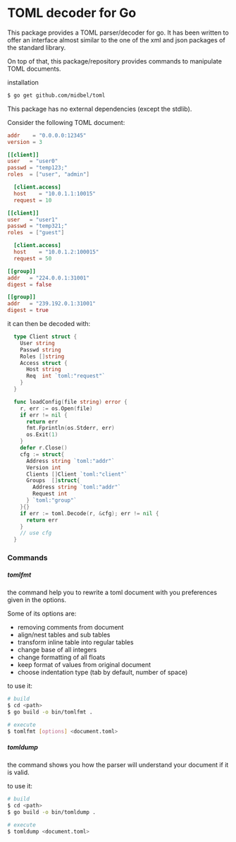 # TOML decoder for Go

This package provides a TOML parser/decoder for go. It has been written to offer
an interface almost similar to the one of the xml and json packages of the standard
library.

On top of that, this package/repository provides commands to manipulate TOML documents.

installation

```bash
$ go get github.com/midbel/toml
```

This package has no external dependencies (except the stdlib).

Consider the following TOML document:

```toml
addr    = "0.0.0.0:12345"
version = 3

[[client]]
user   = "user0"
passwd = "temp123;"
roles  = ["user", "admin"]

  [client.access]
  host    = "10.0.1.1:10015"
  request = 10

[[client]]
user   = "user1"
passwd = "temp321;"
roles  = ["guest"]

  [client.access]
  host    = "10.0.1.2:100015"
  request = 50

[[group]]
addr   = "224.0.0.1:31001"
digest = false

[[group]]
addr   = "239.192.0.1:31001"
digest = true
```

it can then be decoded with:

```go
  type Client struct {
    User string
    Passwd string
    Roles []string
    Access struct {
      Host string
      Req  int `toml:"request"`
    }
  }

  func loadConfig(file string) error {
    r, err := os.Open(file)
    if err != nil {
      return err
      fmt.Fprintln(os.Stderr, err)
      os.Exit(1)
    }
    defer r.Close()
    cfg := struct{
      Address string `toml:"addr"`
      Version int
      Clients []Client `toml:"client"`
      Groups  []struct{
        Address string `toml:"addr"`
        Request int
      } `toml:"group"`
    }{}
    if err := toml.Decode(r, &cfg); err != nil {
      return err
    }
    // use cfg
  }
```

### Commands

##### tomlfmt

the command help you to rewrite a toml document with you preferences given in the options.

Some of its options are:

* removing comments from document
* align/nest tables and sub tables
* transform inline table into regular tables
* change base of all integers
* change formatting of all floats
* keep format of values from original document
* choose indentation type (tab by default, number of space)

to use it:

```bash
# build
$ cd <path>
$ go build -o bin/tomlfmt .

# execute
$ tomlfmt [options] <document.toml>
```

##### tomldump

the command shows you how the parser will understand your document if it is valid.

to use it:

```bash
# build
$ cd <path>
$ go build -o bin/tomldump .

# execute
$ tomldump <document.toml>
```
